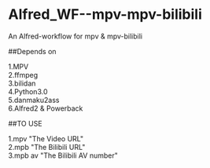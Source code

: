 # Alfred_WF--mpv-mpv-bilibili
An Alfred-workflow for mpv &amp; mpv-bilibili


##Depends on

1.MPV<br />
2.ffmpeg<br />
3.bilidan<br />
4.Python3.0<br />
5.danmaku2ass<br />
6.Alfred2 & Powerback<br />


##TO USE

1.mpv "The Video URL"<br />
2.mpb "The Bilibili URL"<br />
3.mpb av "The Bilibili AV number"<br />
